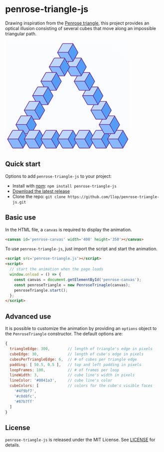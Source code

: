 
penrose-triangle-js
===================

Drawing inspiration from the [Penrose triangle](https://en.wikipedia.org/wiki/Penrose_triangle), 
this project provides an optical illusion consisting of several cubes that move along an impossible triangular path.

![Image](penrose-triangle.png)

## Quick start

Options to add `penrose-triangle-js` to your project:
* Install with [npm](https://npmjs.org): `npm install penrose-triangle-js`
* [Download the latest release](https://github.com/llop/penrose-triangle-js/archive/master.zip)
* Clone the repo: `git clone https://github.com/llop/penrose-triangle-js.git`

## Basic use

In the HTML file, a `canvas` is required to display the animation.

```html
<canvas id='penrose-canvas' width='400' height='350'></canvas>
```

To use `penrose-triangle-js`, just import the script and start the animation.

```html
<script src='penrose-triangle.js'></script>
<script>
  // start the animation when the page loads
  window.onload = () => {
    const canvas = document.getElementById('penrose-canvas');
    const penroseTriangle = new PenroseTrinagle(canvas);
    penroseTriangle.start();
  };
</script>
```

## Advanced use

It is possible to customize the animation by providing an `options` object to the `PenroseTriangle` constructor. 
The default options are:

```javascript
{
  triangleEdge: 300,        // length of triangle's edge in pixels
  cubeEdge: 30,             // length of cube's edge in pixels
  cubesPerTriangleEdge: 6,  // # of cubes per triangle edge
  padding: [ 50.5, 0.5 ],   // top and left padding in pixels
  loopFrames: 100,          // # of frames per loop
  lineWidth: 3,             // cube line's width in pixels
  lineColor: '#0041a3',     // cube line's color
  cubeColors: [             // colors for the cube's visible faces
    '#4f9bf7', 
    '#c0d8fc', 
    '#87b7ff' 
  ]
}
```

## License

`penrose-triangle-js` is released under the MIT License. See [LICENSE](LICENSE) for details.